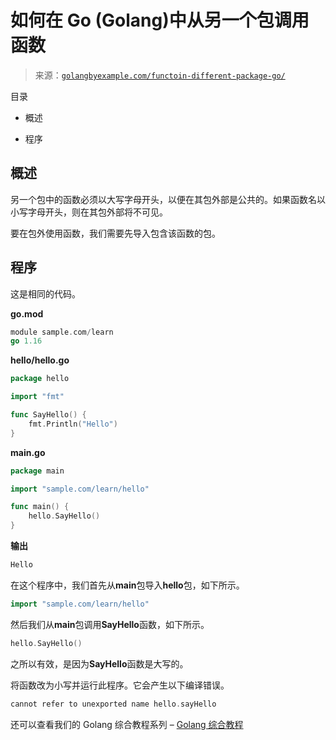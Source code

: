 <!--yml

类别：未分类

日期：2024-10-13 06:34:39

-->

# 如何在 Go (Golang)中从另一个包调用函数

> 来源：[`golangbyexample.com/functoin-different-package-go/`](https://golangbyexample.com/functoin-different-package-go/)

目录

+   概述

+   程序

## **概述**

另一个包中的函数必须以大写字母开头，以便在其包外部是公共的。如果函数名以小写字母开头，则在其包外部将不可见。

要在包外使用函数，我们需要先导入包含该函数的包。

## **程序**

这是相同的代码。

**go.mod**

```go
module sample.com/learn
go 1.16
```

**hello/hello.go**

```go
package hello

import "fmt"

func SayHello() {
	fmt.Println("Hello")
}
```

**main.go**

```go
package main

import "sample.com/learn/hello"

func main() {
    hello.SayHello()
}
```

**输出**

```go
Hello
```

在这个程序中，我们首先从**main**包导入**hello**包，如下所示。

```go
import "sample.com/learn/hello"
```

然后我们从**main**包调用**SayHello**函数，如下所示。

```go
hello.SayHello()
```

之所以有效，是因为**SayHello**函数是大写的。

将函数改为小写并运行此程序。它会产生以下编译错误。

```go
cannot refer to unexported name hello.sayHello
```

还可以查看我们的 Golang 综合教程系列 – [Golang 综合教程](https://golangbyexample.com/golang-comprehensive-tutorial/)


